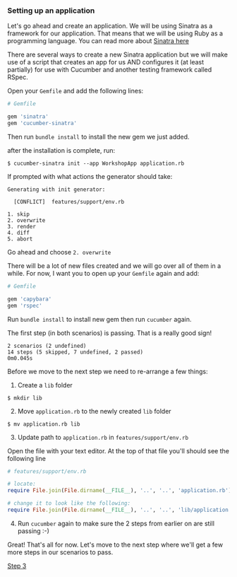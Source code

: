 ### Setting up an application

Let's go ahead and create an application. We will be using Sinatra as a framework for our application. That means that we will be using Ruby as a
programming language. You can read more about [Sinatra here](http://www.sinatrarb.com/)

There are several ways to create a new Sinatra application but we will make use of a script that creates an app for us AND configures it (at least partially) for use with Cucumber and another testing framework called RSpec.

Open your `Gemfile` and add the following lines:

```ruby
# Gemfile

gem 'sinatra'
gem 'cucumber-sinatra'
```

Then run `bundle install` to install the new gem we just added.

after the installation is complete, run:

```shell
$ cucumber-sinatra init --app WorkshopApp application.rb
```

If prompted with what actions the generator should take:

```shell
Generating with init generator:

  [CONFLICT]  features/support/env.rb

1. skip
2. overwrite
3. render
4. diff
5. abort
```

Go ahead and choose `2. overwrite`

There will be a lot of new files created and we will go over all of them in a while. For now, I want you to open up your `Gemfile` again and add:

```ruby
# Gemfile

gem 'capybara'
gem 'rspec'
```

Run `bundle install` to install new gem then run `cucumber` again.

The first step (in both scenarios) is passing. That is a really good sign!

```shell
2 scenarios (2 undefined)
14 steps (5 skipped, 7 undefined, 2 passed)
0m0.045s
```

Before we move to the next step we need to re-arrange a few things:

1. Create a `lib` folder
  ```shell
  $ mkdir lib
  ```

2. Move `application.rb` to the newly created `lib` folder
  ```shell
  $ mv application.rb lib
  ```

3. Update path to `application.rb` in `features/support/env.rb`

  Open the file with your text editor. At the top of that file you'll should see the following line

  ```ruby
  # features/support/env.rb

  # locate:
  require File.join(File.dirname(__FILE__), '..', '..', 'application.rb')

  # change it to look like the following:
  require File.join(File.dirname(__FILE__), '..', '..', 'lib/application.rb')
  ```

4. Run `cucumber` again to make sure the 2 steps from earlier on are still passing :-)


Great! That's all for now. Let's move to the next step where we'll get a few more steps in our scenarios to pass.

[Step 3](step3.md)
